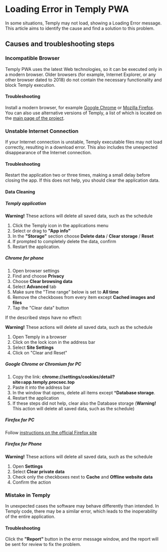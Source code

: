 # Loading Error in Temply PWA

[tags]: # (trouble, load, err, doesn't, not, fatal, support, incomp, clea, cach, cookie, delet)
In some situations, Temply may not load, showing a Loading Error message.
This article aims to identify the cause and find a solution to this problem.

## Causes and troubleshooting steps
### Incompatible Browser
Temply PWA uses the latest Web technologies, so it can be executed only in a modern browser. Older browsers (for example, Internet Explorer, or any other browser dated to 2018) do not contain the necessary functionality and block Temply execution.

#### Troubleshooting
Install a modern browser, for example [Google Chrome](https://chrome.com) or [Mozilla Firefox](https://firefox.com). You can also use alternative versions of Temply, a list of which is located on the [main page of the project](/).

### Unstable Internet Connection
If your Internet connection is unstable, Temply executable files may not load correctly, resulting in a download error. This also includes the unexpected disappearance of the Internet connection.

#### Troubleshooting
Restart the application two or three times, making a small delay before closing the app. If this does not help, you should clear the application data.

#### Data Cleaning
##### Temply application
**Warning!** These actions will delete all saved data, such as the schedule
1. Click the Temply icon in the applications menu
2. Select or drag to **"App info"**
3. In the **"Storage"** section choose **Delete data** / **Clear storage** / **Reset**
4. If prompted to completely delete the data, confirm
5. Restart the application.

##### Chrome for phone
1. Open browser settings
2. Find and choose **Privacy**
3. Choose **Clear browsing data**
4. Select **Advanced** tab
5. Make sure the "Time range" below is set to **All time**
6. Remove the checkboxes from every item except **Cached images and files**
7. Tap the "Clear data" button

If the described steps have no effect: 

**Warning!** These actions will delete all saved data, such as the schedule
1. Open Temply in a browser
2. Click on the lock icon in the address bar
3. Select **Site Settings**
4. Click on "Clear and Reset"

##### Google Chrome or Chromium for PC
1. Copy the link: **chrome://settings/cookies/detail?site=app.temply.procsec.top**
2. Paste it into the address bar
3. In the window that opens, delete all items except ***Database storage**.
4. Restart the application
5. If these steps did not help, clear also the Database storage (**Warning!** This action will delete all saved data, such as the schedule)

##### Firefox for PC
Follow [instructions on the official Firefox site](https://support.mozilla.org/en-US/kb/storage)

##### Firefox for Phone
**Warning!** These actions will delete all saved data, such as the schedule
1. Open **Settings**
2. Select **Clear private data**
3. Check only the checkboxes next to **Cache** and **Offline website data**
4. Confirm the action

### Mistake in Temply
In unexpected cases the software may behave differently than intended. In Temply code, there may be a similar error, which leads to the inoperability of the entire application.

#### Troubleshooting
Click the **"Report"** button in the error message window, and the report will be sent for review to fix the problem.